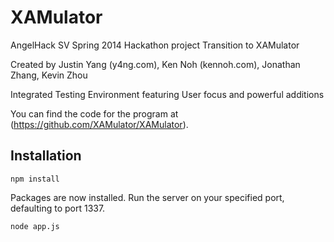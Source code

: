 XAMulator
=========

AngelHack SV Spring 2014 Hackathon project
Transition to XAMulator 

Created by Justin Yang (y4ng.com), Ken Noh (kennoh.com), Jonathan Zhang, Kevin Zhou

Integrated Testing Environment featuring User focus and powerful additions

You can find the code for the program at (https://github.com/XAMulator/XAMulator).

Installation
------------

```
npm install
```

Packages are now installed. Run the server on your specified port, defaulting to port 1337.

```
node app.js
```

